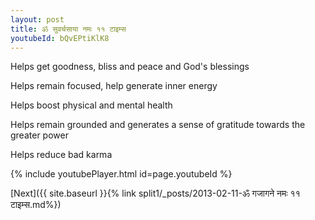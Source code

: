 ```yaml
---
layout: post
title: ॐ सुवर्चसाया नमः ११ टाइम्स
youtubeId: bQvEPtiKlK8
---
```

 
 
Helps get goodness, bliss and peace and God's blessings
 
Helps remain focused, help generate inner energy 
 
Helps boost physical and mental health 
 
Helps remain grounded and generates a sense of gratitude towards the greater power 
 
Helps reduce bad karma
 
 
 
 


{% include youtubePlayer.html id=page.youtubeId %}
 
[Next]({{ site.baseurl }}{% link  split1/_posts/2013-02-11-ॐ गजागने नमः ११ टाइम्स.md%})
 
